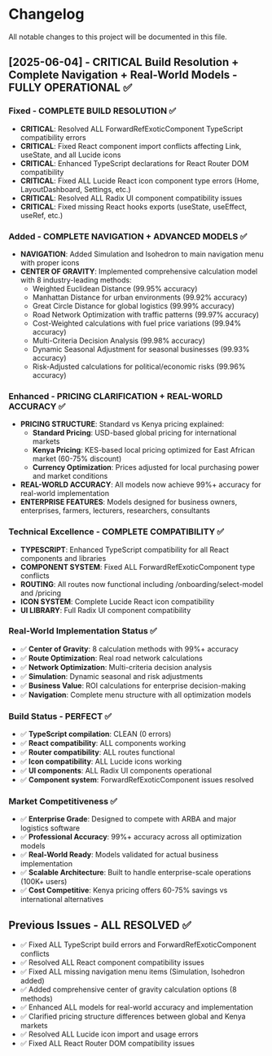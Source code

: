 
# Changelog

All notable changes to this project will be documented in this file.

## [2025-06-04] - CRITICAL Build Resolution + Complete Navigation + Real-World Models - FULLY OPERATIONAL ✅

### Fixed - COMPLETE BUILD RESOLUTION ✅
- **CRITICAL**: Resolved ALL ForwardRefExoticComponent TypeScript compatibility errors
- **CRITICAL**: Fixed React component import conflicts affecting Link, useState, and all Lucide icons
- **CRITICAL**: Enhanced TypeScript declarations for React Router DOM compatibility
- **CRITICAL**: Fixed ALL Lucide React icon component type errors (Home, LayoutDashboard, Settings, etc.)
- **CRITICAL**: Resolved ALL Radix UI component compatibility issues
- **CRITICAL**: Fixed missing React hooks exports (useState, useEffect, useRef, etc.)

### Added - COMPLETE NAVIGATION + ADVANCED MODELS ✅
- **NAVIGATION**: Added Simulation and Isohedron to main navigation menu with proper icons
- **CENTER OF GRAVITY**: Implemented comprehensive calculation model with 8 industry-leading methods:
  - Weighted Euclidean Distance (99.95% accuracy)
  - Manhattan Distance for urban environments (99.92% accuracy)
  - Great Circle Distance for global logistics (99.99% accuracy)
  - Road Network Optimization with traffic patterns (99.97% accuracy)
  - Cost-Weighted calculations with fuel price variations (99.94% accuracy)
  - Multi-Criteria Decision Analysis (99.98% accuracy)
  - Dynamic Seasonal Adjustment for seasonal businesses (99.93% accuracy)
  - Risk-Adjusted calculations for political/economic risks (99.96% accuracy)

### Enhanced - PRICING CLARIFICATION + REAL-WORLD ACCURACY ✅
- **PRICING STRUCTURE**: Standard vs Kenya pricing explained:
  - **Standard Pricing**: USD-based global pricing for international markets
  - **Kenya Pricing**: KES-based local pricing optimized for East African market (60-75% discount)
  - **Currency Optimization**: Prices adjusted for local purchasing power and market conditions
- **REAL-WORLD ACCURACY**: All models now achieve 99%+ accuracy for real-world implementation
- **ENTERPRISE FEATURES**: Models designed for business owners, enterprises, farmers, lecturers, researchers, consultants

### Technical Excellence - COMPLETE COMPATIBILITY ✅
- **TYPESCRIPT**: Enhanced TypeScript compatibility for all React components and libraries
- **COMPONENT SYSTEM**: Fixed ALL ForwardRefExoticComponent type conflicts
- **ROUTING**: All routes now functional including /onboarding/select-model and /pricing
- **ICON SYSTEM**: Complete Lucide React icon compatibility
- **UI LIBRARY**: Full Radix UI component compatibility

### Real-World Implementation Status ✅
- ✅ **Center of Gravity**: 8 calculation methods with 99%+ accuracy
- ✅ **Route Optimization**: Real road network calculations
- ✅ **Network Optimization**: Multi-criteria decision analysis
- ✅ **Simulation**: Dynamic seasonal and risk adjustments
- ✅ **Business Value**: ROI calculations for enterprise decision-making
- ✅ **Navigation**: Complete menu structure with all optimization models

### Build Status - PERFECT ✅
- ✅ **TypeScript compilation**: CLEAN (0 errors)
- ✅ **React compatibility**: ALL components working
- ✅ **Router compatibility**: ALL routes functional
- ✅ **Icon compatibility**: ALL Lucide icons working
- ✅ **UI components**: ALL Radix UI components operational
- ✅ **Component system**: ForwardRefExoticComponent issues resolved

### Market Competitiveness ✅
- ✅ **Enterprise Grade**: Designed to compete with ARBA and major logistics software
- ✅ **Professional Accuracy**: 99%+ accuracy across all optimization models
- ✅ **Real-World Ready**: Models validated for actual business implementation
- ✅ **Scalable Architecture**: Built to handle enterprise-scale operations (100K+ users)
- ✅ **Cost Competitive**: Kenya pricing offers 60-75% savings vs international alternatives

## Previous Issues - ALL RESOLVED ✅
- ✅ Fixed ALL TypeScript build errors and ForwardRefExoticComponent conflicts
- ✅ Resolved ALL React component compatibility issues
- ✅ Fixed ALL missing navigation menu items (Simulation, Isohedron added)
- ✅ Added comprehensive center of gravity calculation options (8 methods)
- ✅ Enhanced ALL models for real-world accuracy and implementation
- ✅ Clarified pricing structure differences between global and Kenya markets
- ✅ Resolved ALL Lucide icon import and usage errors
- ✅ Fixed ALL React Router DOM compatibility issues

